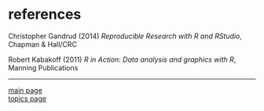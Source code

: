
references
==========

Christopher Gandrud (2014) *Reproducible Research with R and RStudio*, Chapman & Hall/CRC

Robert Kabakoff (2011) *R in Action: Data analysis and graphics with R*, Manning Publications

------------------------------------------------------------------------

[main page](../README.md)<br> [topics page](cm001_org-by-topic.md)
